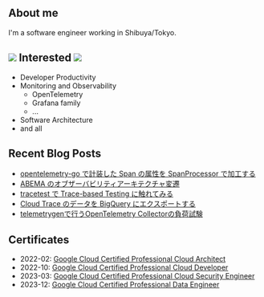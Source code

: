 ## About me

I'm a software engineer working in Shibuya/Tokyo. 

## <img src="https://icongr.am/devicon/go-original.svg?size=25&color=currentColor"></img> Interested <img src="https://icongr.am/devicon/go-original.svg?size=25&color=currentColor"></img>

- Developer Productivity
- Monitoring and Observability
  - OpenTelemetry
  - Grafana family
  - ...
- Software Architecture
- and all

## Recent Blog Posts

<!-- BLOG-POST-LIST:START -->
- [opentelemetry-go で計装した Span の属性を SpanProcessor で加工する](https://ucpr.dev/articles/edit_attr_span_processor/)
- [ABEMA のオブザーバビリティアーキテクチャ変遷](https://findy-tools.io/articles/abematv/37)
- [tracetest で Trace-based Testing に触れてみる](https://ucpr.dev/articles/intro_trace_based_test/)
- [Cloud Trace のデータを BigQuery にエクスポートする](https://ucpr.dev/articles/cloud_trace_bq_sink/)
- [telemetrygenで行うOpenTelemetry Collectorの負荷試験](https://ucpr.dev/articles/otelcol-loadtest-with-telemetrygen/)
<!-- BLOG-POST-LIST:END -->

## Certificates
- 2022-02: [Google Cloud Certified Professional Cloud Architect](https://www.credential.net/1fe360ea-22e9-4dac-bc95-081f6108e9a5)
- 2022-10: [Google Cloud Certified Professional Cloud Developer](https://www.credential.net/e5ad5f41-bf18-44a9-ade1-0005ab293c6e)
- 2023-03: [Google Cloud Certified Professional Cloud Security Engineer](https://www.credential.net/a595b0d9-5297-4d2e-8045-907be4a21939)
- 2023-12: [Google Cloud Certified Professional Data Engineer](https://www.credential.net/f5b24217-bd7d-46fb-a21f-d1de65976a03)

